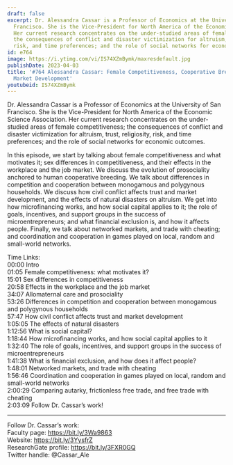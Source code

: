 ```yaml
---
draft: false
excerpt: Dr. Alessandra Cassar is a Professor of Economics at the University of San
  Francisco. She is the Vice-President for North America of the Economic Science Association.
  Her current research concentrates on the under-studied areas of female competitiveness;
  the consequences of conflict and disaster victimization for altruism, trust, religiosity,
  risk, and time preferences; and the role of social networks for economic outcomes.
id: e764
image: https://i.ytimg.com/vi/IS74XZmBymk/maxresdefault.jpg
publishDate: 2023-04-03
title: '#764 Alessandra Cassar: Female Competitiveness, Cooperative Breeding, and
  Market Development'
youtubeid: IS74XZmBymk
---
```

Dr. Alessandra Cassar is a Professor of Economics at the University of San Francisco. She is the Vice-President for North America of the Economic Science Association. Her current research concentrates on the under-studied areas of female competitiveness; the consequences of conflict and disaster victimization for altruism, trust, religiosity, risk, and time preferences; and the role of social networks for economic outcomes.

In this episode, we start by talking about female competitiveness and what motivates it; sex differences in competitiveness, and their effects in the workplace and the job market. We discuss the evolution of prosociality anchored to human cooperative breeding. We talk about differences in competition and cooperation between monogamous and polygynous households. We discuss how civil conflict affects trust and market development, and the effects of natural disasters on altruism. We get into how microfinancing works, and how social capital applies to it; the role of goals, incentives, and support groups in the success of microentrepreneurs; and what financial exclusion is, and how it affects people. Finally, we talk about networked markets, and trade with cheating; and coordination and cooperation in games played on local, random and small-world networks.

Time Links:  
00:00 Intro  
01:05  Female competitiveness: what motivates it?  
15:01  Sex differences in competitiveness  
20:58  Effects in the workplace and the job market  
34:07  Allomaternal care and prosociality  
53:26  Differences in competition and cooperation between monogamous and polygynous households  
57:47  How civil conflict affects trust and market development  
1:05:05  The effects of natural disasters  
1:12:56  What is social capital?  
1:18:44  How microfinancing works, and how social capital applies to it  
1:32:40  The role of goals, incentives, and support groups in the success of microentrepreneurs  
1:41:38  What is financial exclusion, and how does it affect people?  
1:48:01  Networked markets, and trade with cheating  
1:56:46  Coordination and cooperation in games played on local, random and small-world networks  
2:00:29  Comparing autarky, frictionless free trade, and free trade with cheating  
2:03:09  Follow Dr. Cassar’s work!

---

Follow Dr. Cassar’s work:  
Faculty page: https://bit.ly/3Wa9863  
Website: https://bit.ly/3YysfrZ  
ResearchGate profile: https://bit.ly/3FXR0GQ  
Twitter handle: @Cassar_Ale
